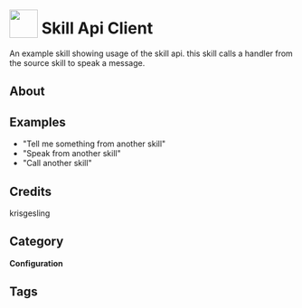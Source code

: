 # <img src="https://raw.githack.com/FortAwesome/Font-Awesome/master/svgs/solid/robot.svg" card_color="#CCC" width="50" height="50" style="vertical-align:bottom"/> Skill Api Client
An example skill showing usage of the skill api. this skill calls a handler from the source skill to speak a message.

## About


## Examples
* "Tell me something from another skill"
* "Speak from another skill"
* "Call another skill"

## Credits
krisgesling

## Category
**Configuration**

## Tags

